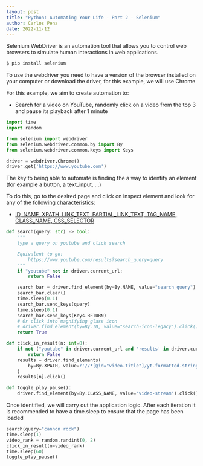```yaml
---
layout: post
title: "Python: Automating Your Life - Part 2 - Selenium"
author: Carlos Pena
date: 2022-11-12
---
```



Selenium WebDriver is an automation tool that allows you to control web browsers to simulate human interactions in web applications.

```py
$ pip install selenium
```

To use the webdriver you need to have a version of the browser installed on your computer or download the driver, for this example, we will use Chrome

For this example, we aim to create automation to:

- Search for a video on YouTube, randomly click on a video from the top 3 and pause its playback after 1 minute

```py
import time
import random

from selenium import webdriver
from selenium.webdriver.common.by import By
from selenium.webdriver.common.keys import Keys

driver = webdriver.Chrome()
driver.get('https://www.youtube.com')
```

The key to being able to automate is finding the a way to identify an element (for example a button, a text_input, ...)

To do this, go to the desired page and click on inspect element and look for any of the [following characteristics](https://selenium-python.readthedocs.io/locating-elements.html):

- [ID, NAME, XPATH, LINK_TEXT, PARTIAL_LINK_TEXT, TAG_NAME, CLASS_NAME, CSS_SELECTOR](https://selenium-python.readthedocs.io/locating-elements.html)


```py
def search(query: str) -> bool:
    """
    type a query on youtube and click search

    Equivalent to go:
        https://www.youtube.com/results?search_query=query
    """
    if "youtube" not in driver.current_url:
        return False

    search_bar = driver.find_element(by=By.NAME, value="search_query")
    search_bar.clear()
    time.sleep(0.1)
    search_bar.send_keys(query)
    time.sleep(0.1)
    search_bar.send_keys(Keys.RETURN)
    # Or click into magnifying glass icon
    # driver.find_element(by=By.ID, value="search-icon-legacy").click()
    return True

def click_in_result(n: int=0):
    if not ("youtube" in driver.current_url and 'results' in driver.current_url):
        return False
    results = driver.find_elements(
        by=By.XPATH, value=r'//*[@id="video-title"]/yt-formatted-string'
    )
    results[n].click()

def toggle_play_pause():
    driver.find_element(by=By.CLASS_NAME, value='video-stream').click()

```

Once identified, we will carry out the application logic. After each iteration it is recommended to have a time.sleep to ensure that the page has been loaded

```py
search(query="cannon rock")
time.sleep(1)
video_rank = random.randint(0, 2)
click_in_result(n=video_rank)
time.sleep(60)
toggle_play_pause()
```
